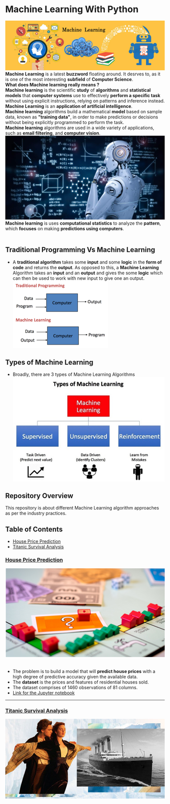 # Machine Learning With Python
![image.jpg](images/machine.jpg)
__Machine Learning__ is a latest __buzzword__ floating around. It desrves to, as it is one of the most interesting __subfield__ of __Computer Science__.<br>
__What does Machine learning really means ?__<br>
__Machine learning__ is the scientific __study__ of __algorithms__ and __statistical models__ that __computer systems__ use to effectively __perform a specific task__ without using explicit instructions, relying on patterns and inference instead.<br>
__Machine Learning__ is an __application of artificial intelligence__.<br>
__Machine learning__ algorithms build a mathematical __model__ based on sample data, known as __"training data"__, in order to make predictions or decisions without being explicitly programmed to perform the task.<br>
__Machine learning__ algorithms are used in a wide variety of applications, such as __email filtering__, and __computer vision__.<br>
![image.jpg](images/machine_learning.jpg)<br>
 __Machine learning__ is uses __computational statistics__ to analyze the __pattern__, which __focuses__ on making __predictions using computers__.<br><br>
## Traditional Programming Vs Machine Learning
- A __traditional algorithm__ takes some __input__ and some __logic__ in the __form of code__ and returns the __output__. As opposed to this, a __Machine Learning__ Algorithm takes an __input__ and an __output__ and gives the some __logic__ which can then be used to work with new input to give one an output. <br>
![image.png](images/mlvsprogram.png)
## Types of Machine Learning
- Broadly, there are 3 types of Machine Learning Algorithms
 ![image.jpeg](images/typesofml.jpeg)
 
 ## Repository Overview
This repository is about different Machine Learning algorithm approaches as per the industry practices.

## Table of Contents
- [House Price Prediction](#section1)<br>
- [Titanic Survival Analysis](#section2)<br>

<a id=section1></a>
### [House Price Prediction](./house_price_prediction)
![image.png](images/house_price.png)<br><br>
- The problem is to build a model that will __predict house prices__ with a high degree of predictive accuracy given the available data.<br>
- The __dataset__ is the prices and features of residential houses sold.
- The dataset comprises of 1460 observations of 81 columns.
- [Link for the Jupyter notebook](./house_price_prediction/House_Price_Prediction.ipynb)


___
<a id=section2></a>
### [Titanic Survival Analysis](./titanic_survival_analysis)
![image.jpg](images/titanic.jpg)<br>
 

